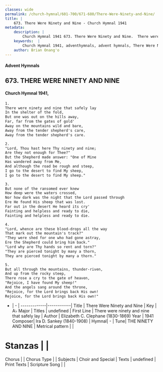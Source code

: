 ```yaml
---
classes: wide
permalink: /church-hymnal/601-700/671-680/There-Were-Ninety-and-Nine/
title: |
    673. There Were Ninety and Nine - Church Hymnal 1941
metadata:
    description: |
        Church Hymnal 1941 673. There Were Ninety and Nine.  There were ninety and nine that safely lay  In the shelter of the fold,  But one was out on the hills away,  Far, far from the gates of gold'  Away on the mountains wild and bare,  Away from the tender shepherd's care,  Away from the tender shepherd's care. 
    keywords:  |
        Church Hymnal 1941, adventhymnals, advent hymnals, There Were Ninety and Nine, There were ninety and nine that safely lay. 
    author: Brian Onang'o
---
```


#### Advent Hymnals
## 673. THERE WERE NINETY AND NINE
####  Church Hymnal 1941,

```txt
1.
There were ninety and nine that safely lay 
In the shelter of the fold, 
But one was out on the hills away, 
Far, far from the gates of gold' 
Away on the mountains wild and bare, 
Away from the tender shepherd's care, 
Away from the tender shepherd's care. 

2.
"Lord, Thou hast here Thy ninety and nine; 
Are they not enough for Thee?" 
But the Shepherd made answer: "One of Mine 
Has wandered away from Me, 
And although the road be rough and steep, 
I go to the desert to find My sheep, 
I go to the desert to find My sheep." 

3.
But none of the ransomed ever knew 
How deep were the waters crossed, 
Nor how dark was the night that the Lord passed through 
Ere He found His sheep that was lost. 
Far out in the desert He heard its cry' 
Fainting and helpless and ready to die, 
Fainting and helpless and ready to die. 

4.
"Lord, whence are these blood-drops all the way 
That mark out the mountain's track?" 
"They were shed for one who had gone astray, 
Ere the Shepherd could bring him back." 
"Lord why are Thy hands so rent and torn?" 
"They are pierced tonight by many a thorn, 
They are pierced tonight by many a thorn." 

5.
But all through the mountains, thunder-riven, 
And up from the rocky steep, 
There rose a cry to the gate of heaven, 
"Rejoice, I have found My sheep!" 
And the angels sang around the throne, 
"Rejoice, for the Lord brings back His own! 
Rejoice, for the Lord brings back His own!"

```

- |   -  |
-------------|------------|
Title | There Were Ninety and Nine |
Key | A♭ Major |
Titles | undefined |
First Line | There were ninety and nine that safely lay |
Author | Elizabeth C. Clephane (1830-1869)
Year | 1941
Composer| Ira D. Sankey (1840-1908) |
Hymnal|  - |
Tune| THE NINETY AND NINE |
Metrical pattern | |
# Stanzas |  |
Chorus |  |
Chorus Type |  |
Subjects | Choir and Special |
Texts | undefined |
Print Texts | 
Scripture Song |  |
    
